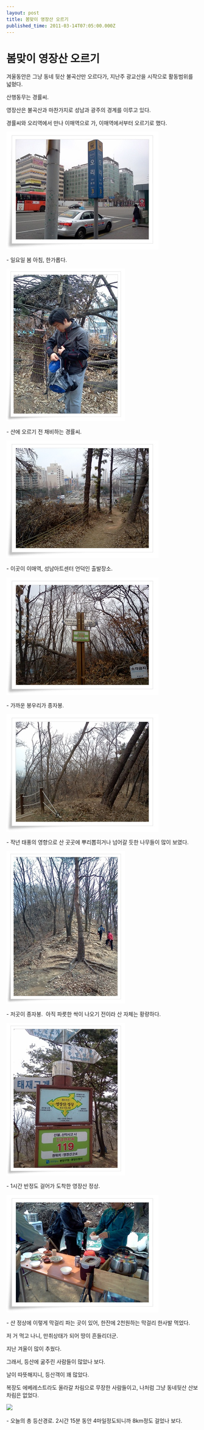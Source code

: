 ```yaml
---
layout: post
title: 봄맞이 영장산 오르기
published_time: 2011-03-14T07:05:00.000Z
---
```


# 봄맞이 영장산 오르기


겨울동안은 그냥 동네 뒷산 불곡산만 오르다가, 지난주 광교산을 시작으로 활동범위를 넓혔다.

산행동무는 경률씨.

영장산은 불곡산과 마찬가지로 성남과 광주의 경계를 이루고 있다.

경률씨와 오리역에서 만나 이매역으로 가, 이매역에서부터 오르기로 했다.

![](../pds/201103/14/80/a0109780_4d7d38e5c0449.jpg)

\- 일요일 봄 아침, 한가롭다.

![](../pds/201103/14/80/a0109780_4d7d38e6c8c3a.jpg)

\- 산에 오르기 전 채비하는 경률씨.

![](../pds/201103/14/80/a0109780_4d7d38e71df7f.jpg)

\- 이곳이 이매역, 성남아트센터 언덕인 출발장소.

![](../pds/201103/14/80/a0109780_4d7d38e7ca6c1.jpg)

\- 가까운 봉우리가 종자봉.

![](../pds/201103/14/80/a0109780_4d7d38e820ea8.jpg)

\- 작년 태풍의 영향으로 산 곳곳에 뿌리뽑히거나 넘어갈 듯한 나무들이 많이 보였다.

![](../pds/201103/14/80/a0109780_4d7d38fe7eeb8.jpg)

\- 저곳이 종자봉.  아직 파릇한 싹이 나오기 전이라 산 자체는 황량하다.

![](../pds/201103/14/80/a0109780_4d7d390053ead.jpg)

\- 1시간 반정도 걸어가 도착한 영장산 정상.

![](../pds/201103/14/80/a0109780_4d7d3900d54ae.jpg)

\- 산 정상에 이렇게 막걸리 파는 곳이 있어, 한잔에 2천원하는 막걸리 한사발 먹었다.

저 거 먹고 나니, 만취상태가 되어 땅이 흔들리더군.

지난 겨울이 많이 추웠다.

그래서, 등산에 굶주린 사람들이 많았나 보다.

날이 따뜻해지니, 등산객이 꽤 많았다.

복장도 에베레스트라도 올라갈 차림으로 무장한 사람들이고, 나처럼 그냥 동네뒷산 산보 차림은 없었다.

![](../600x0/http/pds19.egloos.com/pds/201103/14/80/a0109780_4d7d39a410c4a.png)

\- 오늘의 총 등산경로. 2시간 15분 동안 4마일정도되니까 8km정도 걸었나 보다.

